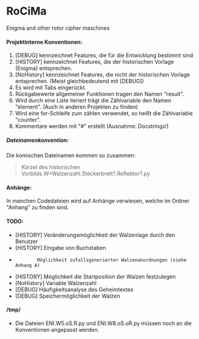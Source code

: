 RoCiMa
======

Enigma and other rotor cipher maschines

#### Projektinterne Konventionen:
1. [DEBUG] kennzeichnet Features, die für die Entwicklung bestimmt sind
2. [HISTORY] kennzeichnet Features, die der historischen Vorlage (Enigma) entsprechen.
3. [NoHistory] kennzeichnet Features, die nicht der historischen Vorlage entsprechen.
   (Meist gleichbedeutend mit [DEBUG])
4. Es wird mit Tabs eingerückt.
5. Rückgabewerte allgemeiner Funktionen tragen den Namen "result".
6. Wird durch eine Liste iteriert trägt die Zählvariable den Namen "element".
   (Auch in anderen Projekten zu finden)
7. Wird eine for-Schleife zum zählen verwendet, so heißt die Zählvariable "counter".
8. Kommentare werden mit "#" erstellt (Ausnahme: Docstrings!)

##### Dateinamenkonvention:
Die komischen Dateinamen kommen so zusammen:

> Kürzel des historischen Vorbilds.W+Walzenzahl.Steckerbrett?.Reflektor?.py 

#### Anhänge:
In manchen Codedateien wird auf Anhänge verwiesen, welche im Ordner "Anhang" zu finden sind.

#### TODO:
* [HISTORY]   Veränderungsmöglichkeit der Walzenlage durch den Benutzer 
* [HISTORY]   Eingabe von Buchstaben
*             Möglichkeit zufallsgenerierter Walzenanordnungen (siehe Anhang A)
* [HISTORY]   Möglichkeit die Startposition der Walzen festzulegen
* [NoHistory] Variable Walzenzahl
* [DEBUG]     Häufigkeitsanalyse des Geheimtextes
* [DEBUG]     Speichermöglichkeit der Walzen

#### /tmp/
* Die Dateien ENI.W5.oS.R.py und ENI.W8.oS.oR.py müssen noch an die Konventionen angepasst werden.



